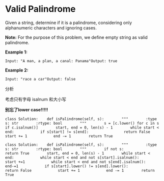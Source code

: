 # Valid Palindrome

Given a string, determine if it is a palindrome, considering only alphanumeric characters and ignoring cases.

**Note:** For the purpose of this problem, we define empty string as valid palindrome.

**Example 1:**

```text
Input: "A man, a plan, a canal: Panama"Output: true
```

**Example 2:**

```text
Input: "race a car"Output: false
```

分析

考虑只有字母 isalnum 和大小写

**别忘了lower case!!!!!**

```text
class Solution:    def isPalindrome(self, s):        """        :type s: str        :rtype: bool        """        s = [c.lower() for c in s if c.isalnum()]        start, end = 0, len(s) - 1        while start < end:            if s[start] != s[end]:                return False            start += 1            end -= 1        return True
```

```text
class Solution:    def isPalindrome(self, s):        """        :type s: str        :rtype: bool        """        if not s:            return True        start, end = 0, len(s) - 1        while start < end:            while start < end and not s[start].isalnum():                start +=1            while start < end and not s[end].isalnum():                end-=1            if s[start].lower() != s[end].lower():                return False            start += 1            end -= 1        return True
```

